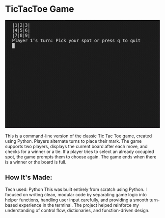 # TicTacToe Game
![Demo](tictactoe.gif)

This is a command-line version of the classic Tic Tac Toe game, created using Python. Players alternate turns to place their mark. The game supports two players, displays the current board after each move, and checks for a winner or a tie. If a player tries to select an already occupied spot, the game prompts them to choose again. The game ends when there is a winner or the board is full.

## How It's Made:
Tech used: Python
This was built entirely from scratch using Python. I focused on writing clean, modular code by separating game logic into helper functions, handling user input carefully, and providing a smooth turn-based experience in the terminal. The project helped reinforce my understanding of control flow, dictionaries, and function-driven design.
